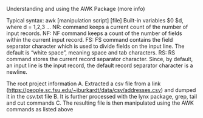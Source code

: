 Understanding and using the AWK Package (more info)

Typical syntax: awk [manipulation script] [file]
Built-in variables
$0
$d, where d = 1,2,3 …
NR: command keeps a current count of the number of input records.
NF: NF command keeps a count of the number of fields within the current input record. 
FS: FS command contains the field separator character which is used to divide fields on the input line. The default is “white space”, meaning space and tab characters. 
RS: RS command stores the current record separator character. Since, by default, an input line is the input record, the default record separator character is a newline.

The root project information
A. Extracted a csv file from a link (https://people.sc.fsu.edu/~jburkardt/data/csv/addresses.csv) and dumped it in the csv.txt file
B. It is further processed with the lynx package, grep, tail and cut commands
C. The resulting file is then manipulated using the AWK commands as listed above


